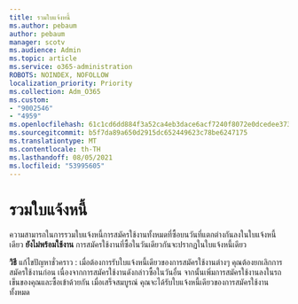 ```yaml
---
title: รวมใบแจ้งหนี้
ms.author: pebaum
author: pebaum
manager: scotv
ms.audience: Admin
ms.topic: article
ms.service: o365-administration
ROBOTS: NOINDEX, NOFOLLOW
localization_priority: Priority
ms.collection: Adm_O365
ms.custom:
- "9002546"
- "4959"
ms.openlocfilehash: 61c1cd6dd884f3a52ca4eb3dace6acf7240f8072e0dcedee373097129dbfce57
ms.sourcegitcommit: b5f7da89a650d2915dc652449623c78be6247175
ms.translationtype: MT
ms.contentlocale: th-TH
ms.lasthandoff: 08/05/2021
ms.locfileid: "53995605"
---
```

# <a name="combine-invoices"></a>รวมใบแจ้งหนี้

ความสามารถในการรวมใบแจ้งหนี้การสมัครใช้งานทั้งหมดที่ซื้อบนวันที่แตกต่างกันลงในใบแจ้งหนี้เดียว **ยังไม่พร้อมใช้งาน** การสมัครใช้งานที่ซื้อในวันเดียวกันจะปรากฏในใบแจ้งหนี้เดียว

**วิธี** แก้ไขปัญหาชั่วคราว : เมื่อต้องการรับใบแจ้งหนี้เดียวของการสมัครใช้งานต่างๆ คุณต้องยกเลิกการสมัครใช้งานก่อน เนื่องจากการสมัครใช้งานดังกล่าวซื้อในวันอื่น จากนั้นเพิ่มการสมัครใช้งานลงในรถเข็นของคุณและซื้อเข้าด้วยกัน เมื่อเสร็จสมบูรณ์ คุณจะได้รับใบแจ้งหนี้เดียวของการสมัครใช้งานทั้งหมด
